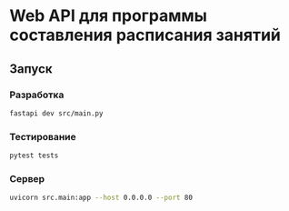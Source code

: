 # Web API для программы составления расписания занятий

## Запуск

### Разработка
```bash
fastapi dev src/main.py
```
### Тестирование
```bash
pytest tests
```
### Сервер
```bash
uvicorn src.main:app --host 0.0.0.0 --port 80
```
